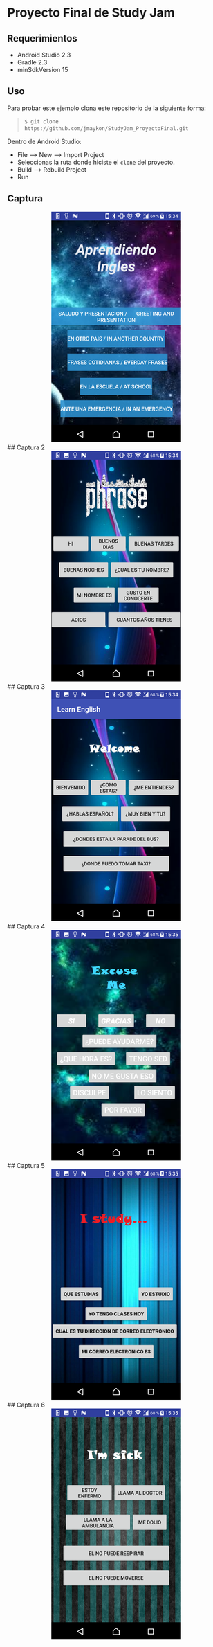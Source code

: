 # Proyecto Final de Study Jam

## Requerimientos

  * Android Studio 2.3
  * Gradle 2.3
  * minSdkVersion 15

## Uso

Para probar este ejemplo clona este repositorio de la siguiente forma:
>
>     $ git clone https://github.com/jmaykon/StudyJam_ProyectoFinal.git

Dentro de Android Studio:

* File --> New --> Import Project
* Seleccionas la ruta donde hiciste el `clone` del proyecto.
* Build --> Rebuild Project
* Run

## Captura

<div align="center">
    <center>
        <img src="/img/1.png" width="300">
    </center>
</div>
## Captura 2

<div align="center">
    <center>
        <img src="/img/2.png" width="300">
    </center>
</div>
## Captura 3

<div align="center">
    <center>
        <img src="/img/3.png" width="300">
    </center>
</div>
## Captura 4

<div align="center">
    <center>
        <img src="/img/4.png" width="300">
    </center>
</div>
## Captura 5

<div align="center">
    <center>
        <img src="/img/5.png" width="300">
    </center>
</div>
## Captura 6

<div align="center">
    <center>
        <img src="/img/6.png" width="300">
    </center>
</div>
